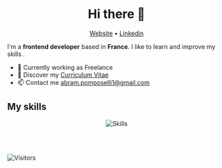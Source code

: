 <h1 align="center">Hi there 👋</h1>

<p align="center">
  <a href="https://www.google.com">Website</a> •
  <a href="https://www.linkedin.com/in/abram-pomposelli-3b74931a0/">Linkedin</a>
</p>

I'm a __frontend developer__  based in __France__. I like to learn and improve my skills .

* 💼 Currently working as Freelance <br/>
* 🔖 Discover my [Curriculum Vitae](https://www.victor-de-la-fouchardiere.fr/pdf/CV-Victor-de-la-Fouchardiere.pdf)<br/>
* 📫 Contact me abram.pomposelli1@gmail.com

## My skills

<p align="center">
  <img align="center" alt="Skills" src="https://github.com/viclafouch/viclafouch/blob/master/img/pack.png" />
</p>

<br/>
<br/>

![Visitors](https://visitor-badge.laobi.icu/badge?page_id=Brams75.Brams75)
